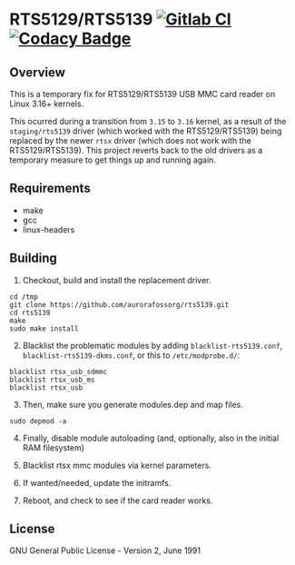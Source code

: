# RTS5129/RTS5139 [![Gitlab CI](https://gitlab.com/aurorafossorg/utils/rts5139/badges/master/pipeline.svg)](https://gitlab.com/aurorafossorg/utils/rts5139/pipelines) [![Codacy Badge](https://api.codacy.com/project/badge/Grade/95256f87488f4568815991fb8a379728)](https://www.codacy.com/app/aurorafossorg/rts5139)

## Overview

This is a temporary fix for RTS5129/RTS5139 USB MMC card reader on Linux 3.16+ kernels.

This ocurred during a transition from ```3.15``` to ```3.16``` kernel, as a result of the ```staging/rts5139``` driver (which worked with the RTS5129/RTS5139) being replaced by the newer ```rtsx``` driver (which does not work with the RTS5129/RTS5139). This project reverts back to the old drivers as a temporary measure to get things up and running again.

## Requirements

- make
- gcc
- linux-headers

## Building

1. Checkout, build and install the replacement driver.

```
cd /tmp
git clone https://github.com/aurorafossorg/rts5139.git
cd rts5139
make
sudo make install
```

2. Blacklist the problematic modules by adding `blacklist-rts5139.conf`, `blacklist-rts5139-dkms.conf`, or this to `/etc/modprobe.d/`:

```
blacklist rtsx_usb_sdmmc
blacklist rtsx_usb_ms
blacklist rtsx_usb
```

3. Then, make sure you generate modules.dep and map files.

```
sudo depmod -a
```

4. Finally, disable module autoloading (and, optionally, also in the initial RAM filesystem)

5. Blacklist rtsx mmc modules via kernel parameters.

6. If wanted/needed, update the initramfs.

7. Reboot, and check to see if the card reader works.

## License
GNU General Public License - Version 2, June 1991
